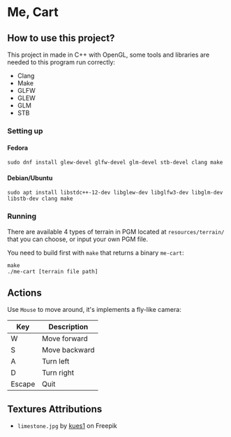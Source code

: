 # Me, Cart

## How to use this project?

This project in made in C++ with OpenGL, some tools and libraries are needed to this program run correctly:
  - Clang
  - Make
  - GLFW
  - GLEW
  - GLM
  - STB

### Setting up

#### Fedora

```
sudo dnf install glew-devel glfw-devel glm-devel stb-devel clang make
```

#### Debian/Ubuntu

```
sudo apt install libstdc++-12-dev libglew-dev libglfw3-dev libglm-dev libstb-dev clang make
```

### Running

There are available 4 types of terrain in PGM located at `resources/terrain/` that you can choose, or input your own PGM file.

You need to build first with `make` that returns a binary `me-cart`:
```
make
./me-cart [terrain file path]
```


## Actions

Use `Mouse` to move around, it's implements a fly-like camera:

| Key        | Description             |
| ---------- | ----------------------- |
| W          | Move forward            |
| S          | Move backward           |
| A          | Turn left               |
| D          | Turn right              |
| Escape     | Quit                    |

## Textures Attributions

- `limestone.jpg` by [kues1](https://www.freepik.com/free-photo/warm-limestone-texture_1035015.htm#query=stone%20texture&position=4&from_view=keyword&track=ais&uuid=ca5c40da-0b37-4d3b-a069-1f3b6a5be6a3) on Freepik

